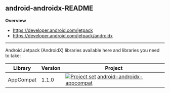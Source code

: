 ## android-androidx-README

**Overview**<br/>
* https://developer.android.com/jetpack
* https://developer.android.com/jetpack/androidx

---

Android Jetpack (AndroidX) libraries available here and libraries you need to take:

| Library           | Version | Project |
| ---               | ---     | ---     |
| AppCompat         | 1.1.0   | [<img src="https://goo.gl/1VmF4W" title="Project set" align="top" />](https://raw.githubusercontent.com/dandar3/android-androidx-appcompat/1.1.0/.projectset) [android-androidx-appcompat](https://github.com/dandar3/android-androidx-appcompat/tree/1.1.0) |
